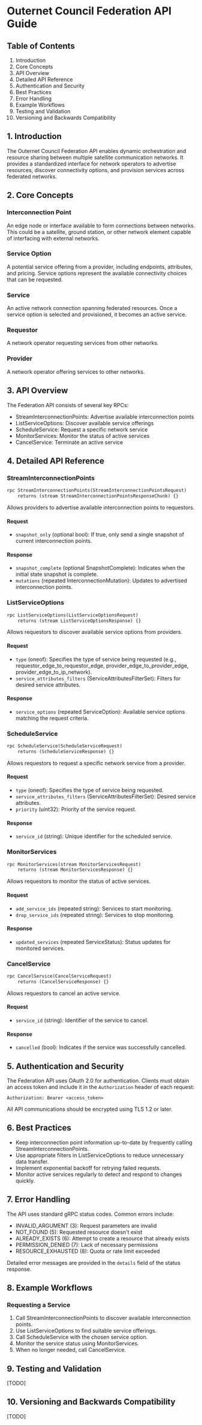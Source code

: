 # Outernet Council Federation API Guide

## Table of Contents

1. Introduction
2. Core Concepts
3. API Overview
4. Detailed API Reference
5. Authentication and Security
6. Best Practices
7. Error Handling
8. Example Workflows
9. Testing and Validation
10. Versioning and Backwards Compatibility

## 1. Introduction

The Outernet Council Federation API enables dynamic orchestration and resource sharing between multiple satellite communication networks. It provides a standardized interface for network operators to advertise resources, discover connectivity options, and provision services across federated networks.

## 2. Core Concepts

### Interconnection Point
An edge node or interface available to form connections between networks. This could be a satellite, ground station, or other network element capable of interfacing with external networks.

### Service Option
A potential service offering from a provider, including endpoints, attributes, and pricing. Service options represent the available connectivity choices that can be requested.

### Service
An active network connection spanning federated resources. Once a service option is selected and provisioned, it becomes an active service.

### Requestor
A network operator requesting services from other networks.

### Provider
A network operator offering services to other networks.

## 3. API Overview

The Federation API consists of several key RPCs:

- StreamInterconnectionPoints: Advertise available interconnection points
- ListServiceOptions: Discover available service offerings
- ScheduleService: Request a specific network service
- MonitorServices: Monitor the status of active services
- CancelService: Terminate an active service

## 4. Detailed API Reference

### StreamInterconnectionPoints

```protobuf
rpc StreamInterconnectionPoints(StreamInterconnectionPointsRequest) 
    returns (stream StreamInterconnectionPointsResponseChunk) {}
```

Allows providers to advertise available interconnection points to requestors.

#### Request
- `snapshot_only` (optional bool): If true, only send a single snapshot of current interconnection points.

#### Response
- `snapshot_complete` (optional SnapshotComplete): Indicates when the initial state snapshot is complete.
- `mutations` (repeated InterconnectionMutation): Updates to advertised interconnection points.

### ListServiceOptions

```protobuf
rpc ListServiceOptions(ListServiceOptionsRequest)
    returns (stream ListServiceOptionsResponse) {}
```

Allows requestors to discover available service options from providers.

#### Request
- `type` (oneof): Specifies the type of service being requested (e.g., requestor_edge_to_requestor_edge, provider_edge_to_provider_edge, provider_edge_to_ip_network).
- `service_attributes_filters` (ServiceAttributesFilterSet): Filters for desired service attributes.

#### Response
- `service_options` (repeated ServiceOption): Available service options matching the request criteria.

### ScheduleService

```protobuf
rpc ScheduleService(ScheduleServiceRequest) 
    returns (ScheduleServiceResponse) {}
```

Allows requestors to request a specific network service from a provider.

#### Request
- `type` (oneof): Specifies the type of service being requested.
- `service_attributes_filters` (ServiceAttributesFilterSet): Desired service attributes.
- `priority` (uint32): Priority of the service request.

#### Response
- `service_id` (string): Unique identifier for the scheduled service.

### MonitorServices

```protobuf
rpc MonitorServices(stream MonitorServicesRequest)
    returns (stream MonitorServicesResponse) {}
```

Allows requestors to monitor the status of active services.

#### Request
- `add_service_ids` (repeated string): Services to start monitoring.
- `drop_service_ids` (repeated string): Services to stop monitoring.

#### Response
- `updated_services` (repeated ServiceStatus): Status updates for monitored services.

### CancelService

```protobuf
rpc CancelService(CancelServiceRequest) 
    returns (CancelServiceResponse) {}
```

Allows requestors to cancel an active service.

#### Request
- `service_id` (string): Identifier of the service to cancel.

#### Response
- `cancelled` (bool): Indicates if the service was successfully cancelled.

## 5. Authentication and Security

The Federation API uses OAuth 2.0 for authentication. Clients must obtain an access token and include it in the `Authorization` header of each request:

```
Authorization: Bearer <access_token>
```

All API communications should be encrypted using TLS 1.2 or later.

## 6. Best Practices

- Keep interconnection point information up-to-date by frequently calling StreamInterconnectionPoints.
- Use appropriate filters in ListServiceOptions to reduce unnecessary data transfer.
- Implement exponential backoff for retrying failed requests.
- Monitor active services regularly to detect and respond to changes quickly.

## 7. Error Handling

The API uses standard gRPC status codes. Common errors include:

- INVALID_ARGUMENT (3): Request parameters are invalid
- NOT_FOUND (5): Requested resource doesn't exist
- ALREADY_EXISTS (6): Attempt to create a resource that already exists
- PERMISSION_DENIED (7): Lack of necessary permissions
- RESOURCE_EXHAUSTED (8): Quota or rate limit exceeded

Detailed error messages are provided in the `details` field of the status response.

## 8. Example Workflows

### Requesting a Service

1. Call StreamInterconnectionPoints to discover available interconnection points.
2. Use ListServiceOptions to find suitable service offerings.
3. Call ScheduleService with the chosen service option.
4. Monitor the service status using MonitorServices.
5. When no longer needed, call CancelService.

## 9. Testing and Validation

[TODO]

## 10. Versioning and Backwards Compatibility

[TODO]
